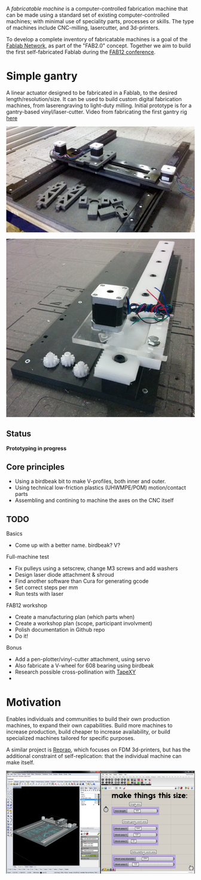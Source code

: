 
A *fabricatable machine* is a computer-controlled fabrication machine that can be made using a standard set of existing computer-controlled machines; with minimal use of speciality parts, processes or skills.
The type of machines include CNC-milling, lasercutter, and 3d-printers.

To develop a complete inventory of fabricatable machines is a goal of the [Fablab Network](http://fablabs.io/), as part of the "FAB2.0" concept. Together we aim to build the first self-fabricated Fablab during the [FAB12 conference](http://fab12.fabevent.org/).


# Simple gantry

A linear actuator designed to be fabricated in a Fablab, to the desired length/resolution/size.
It can be used to build custom digital fabrication machines, from laserengraving to light-duty milling.
Initial prototype is for a gantry-based vinyl/laser-cutter. Video from fabricating the first gantry rig [here](https://youtu.be/k9ujdUikcWI)

![First gantry prototype fabricated on Shopbot](./simple-gantry/img/simple%20gantry%20640%20x%20320%20test.JPG)

![First prototype linear axis fabricated on Shopbot](./simple-gantry/img/simplegantry-firstaxis.jpg)

## Status

**Prototyping in progress**

## Core principles

* Using a birdbeak bit to make V-profiles, both inner and outer.
* Using technical low-friction plastics (UHWMPE/POM) motion/contact parts
* Assembling and contining to machine the axes on the CNC itself

## TODO

Basics

* Come up with a better name. birdbeak? V?

Full-machine test

* Fix pulleys using a setscrew, change M3 screws and add washers
* Design laser diode attachment & shroud
* Find another software than Cura for generating gcode
* Set correct steps per mm
* Run tests with laser

FAB12 workshop

* Create a manufacturing plan (which parts when)
* Create a workshop plan (scope, participant involvment)
* Polish documentation in Github repo
* Do it!

Bonus

* Add a pen-plotter/vinyl-cutter attachment, using servo
* Also fabricate a V-wheel for 608 bearing using birdbeak
* Research possible cross-pollination with [TapeXY](https://github.com/jonnor/projects/tree/master/reprapping#tapexy)
* 


# Motivation

Enables individuals and communities to build their own production machines, to expand their own capabilities. Build more machines to increase production, build cheaper to increase availability, or build specialized machines tailored for specific purposes.

A similar project is [Reprap](http://reprap.org/), which focuses on FDM 3d-printers, but has the additional constraint of self-replication: that the individual machine can make itself.

![Machine builder interface](./simple-gantry/img/machine%20builder%20interface%20-%20simple%20gantry%20640%20x%20320.png)

